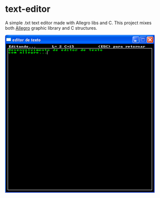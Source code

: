 # text-editor
A simple .txt text editor made with Allegro libs and C. This project mixes both <a href="http://alleg.sourceforge.net/" target="blank">Allegro</a> graphic library and C structures.

![Screenshot](/images/screenshot.png?raw=true "Screenshot")
